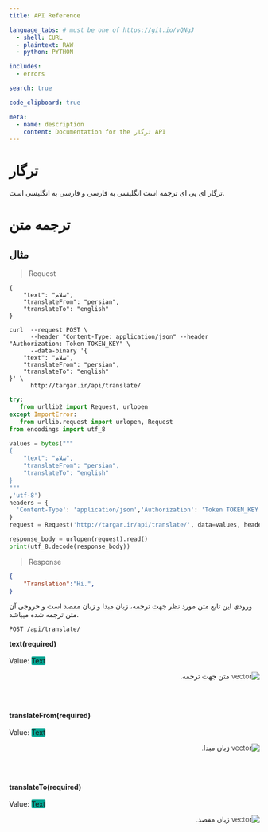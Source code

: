 ```yaml
---
title: API Reference

language_tabs: # must be one of https://git.io/vQNgJ
  - shell: CURL
  - plaintext: RAW
  - python: PYTHON

includes:
  - errors

search: true

code_clipboard: true

meta:
  - name: description
    content: Documentation for the ترگار API
---
```


# ترگار

ترگار ای پی ای ترجمه است انگلیسی به فارسی و فارسی به انگلیسی است.

# ترجمه متن


## مثال

> Request

```plaintext
{
    "text": "سلام",
    "translateFrom": "persian",
    "translateTo": "english"
}
```

```shell
curl  --request POST \ 
      --header "Content-Type: application/json" --header "Authorization: Token TOKEN_KEY" \
      --data-binary '{
    "text": "سلام",
    "translateFrom": "persian",
    "translateTo": "english"
}' \
      http://targar.ir/api/translate/
```

```python
try:
   from urllib2 import Request, urlopen
except ImportError:
   from urllib.request import urlopen, Request
from encodings import utf_8

values = bytes("""
{
    "text": "سلام",
    "translateFrom": "persian",
    "translateTo": "english"
}
"""
,'utf-8')
headers = {
  'Content-Type': 'application/json','Authorization': 'Token TOKEN_KEY',
}
request = Request('http://targar.ir/api/translate/', data=values, headers=headers)

response_body = urlopen(request).read()
print(utf_8.decode(response_body))
```

> Response 

```json
{
    "Translation":"Hi.",
}

```

ورودی این تابع متن مورد نظر جهت ترجمه، زبان مبدا و زبان مقصد است و خروجی آن متن ترجمه شده میباشد.

<dl style="background-color:transparent;"><code>POST /api/translate/</code></dl>

<dl>
<strong>text(required)</strong>
<br>
<br>
Value: <span style="background-color: #00A693;
                    border-color: #00A693;
                    border-width: 3px;
                    border-radius: 2px">
                    Text
                    </span>
</dl>

<p style="direction:rtl;font-weight:300;">
<img src="./images/vector.svg" alt="vector">  متن جهت ترجمه.</p>
<br><br>
<dl>
<strong>translateFrom(required)</strong>
<br>
<br>
Value: <span style="background-color: #00A693;
                    border-color: #00A693;
                    border-width: 3px;
                    border-radius: 2px">
                    Text
                    </span>
</dl>

<p style="direction:rtl;font-weight:300;">
<img src="./images/vector.svg" alt="vector">  زبان مبدا.</p>
<br><br>
<dl>
<strong>translateTo(required)</strong>
<br>
<br>
Value: <span style="background-color: #00A693;
                    border-color: #00A693;
                    border-width: 3px;
                    border-radius: 2px">
                    Text
                    </span>
</dl>

<p style="direction:rtl;font-weight:300;">
<img src="./images/vector.svg" alt="vector">  زبان مقصد.</p>
<br><br>
